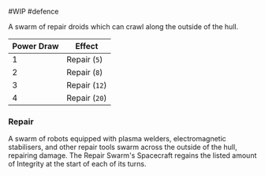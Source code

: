 #WIP #defence 

A swarm of repair droids which can crawl along the outside of the hull.

| Power Draw | Effect |
| -----------|--------|
| 1 | Repair (`5`) |
| 2 | Repair (`8`) |
| 3 | Repair (`12`) |
| 4 | Repair (`20`) |

### Repair

A swarm of robots equipped with plasma welders, electromagnetic stabilisers, and other repair tools swarm across the outside of the hull, repairing damage. The Repair Swarm's Spacecraft regains the listed amount of Integrity at the start of each of its turns.